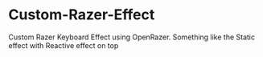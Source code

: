 # Custom-Razer-Effect
Custom Razer Keyboard Effect using OpenRazer. Something like the Static  effect with Reactive effect on top
